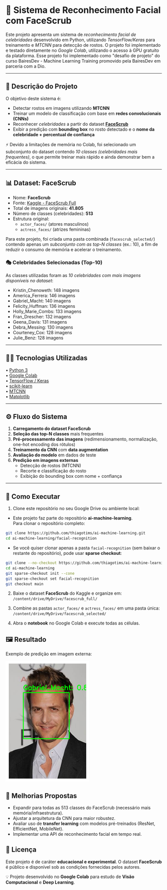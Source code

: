 # 🔎 Sistema de Reconhecimento Facial com FaceScrub

Este projeto apresenta um sistema de *reconhecimento facial de celebridades* desenvolvido em Python, utilizando *TensorFlow/Keras* para treinamento e *MTCNN* para detecção de rostos. O projeto foi implementado e testado diretamente no *Google Colab*, utilizando o acesso à GPU gratuito da plataforma. Esse projeto foi implementado como "desafio de projeto" do curso BairesDev - Machine Learning Training promovido pela BairesDev em parceria com a Dio.

---
## 📌 Descrição do Projeto

O objetivo deste sistema é:
- Detectar rostos em imagens utilizando **MTCNN**  
- Treinar um modelo de classificação com base em **redes convolucionais (CNNs)**  
- Reconhecer *celebridades* a partir do dataset [**FaceScrub**](https://www.kaggle.com/datasets/rajnishe/facescrub-full)  
- Exibir a predição com **bounding box** no rosto detectado e o **nome da celebridade + percentual de confiança**

⚡ Devido a limitações de memória no Colab, foi selecionado um subconjunto do dataset contendo *10 classes (celebridades mais frequentes)*, o que permite treinar mais rápido e ainda demonstrar bem a eficácia do sistema.

---
## 📊 Dataset: FaceScrub

- Nome: **FaceScrub**  
- Fonte: [Kaggle - FaceScrub Full](https://www.kaggle.com/datasets/rajnishe/facescrub-full)  
- Total de imagens originais: **41.805**  
- Número de classes (celebridades): **513**  
- Estrutura original:
  - `actor_faces/` (atores masculinos)  
  - `actress_faces/` (atrizes femininas)  

Para este projeto, foi criada uma pasta combinada (`facescrub_selected/`) contendo apenas um *subconjunto com as top-N classes* (ex.: 10), a fim de reduzir o consumo de memória e acelerar o treinamento.

### 🎭 Celebridades Selecionadas (Top-10)

As classes utilizadas foram as *10 celebridades com mais imagens disponíveis no dataset*:
 - Kristin_Chenoweth: 148 imagens
 - America_Ferrera: 146 imagens
 - Gabriel_Macht: 140 imagens
 - Felicity_Huffman: 136 imagens
 - Holly_Marie_Combs: 133 imagens
 - Fran_Drescher: 132 imagens
 - Geena_Davis: 131 imagens
 - Debra_Messing: 130 imagens
 - Courteney_Cox: 128 imagens
 - Julie_Benz: 128 imagens

---

## 🧑‍💻 Tecnologias Utilizadas

• [Python 3](https://www.python.org/)  
• [Google Colab](https://colab.research.google.com/)  
• [TensorFlow / Keras](https://www.tensorflow.org/)  
• [scikit-learn](https://scikit-learn.org/stable/)  
• [MTCNN](https://github.com/ipazc/mtcnn)  
• [Matplotlib](https://matplotlib.org/)  

---

## ⚙️ Fluxo do Sistema

1. **Carregamento do dataset FaceScrub**  
2. **Seleção das top-N classes** mais frequentes  
3. **Pré-processamento das imagens** (redimensionamento, normalização, one-hot encoding dos rótulos)  
4. **Treinamento da CNN** com **data augmentation**  
5. **Avaliação do modelo** em dados de teste  
6. **Predição em imagens externas**  
   - Detecção de rostos (MTCNN)  
   - Recorte e classificação do rosto  
   - Exibição do bounding box com nome + confiança  

---

## 🚀 Como Executar

1. Clone este repositório no seu Google Drive ou ambiente local:
 
- Este projeto faz parte do repositório **ai-machine-learning**.  
Para clonar o repositório completo:

```bash
git clone https://github.com/thiagotims/ai-machine-learning.git
cd ai-machine-learning/facial-recognition
````

- Se você quiser clonar apenas a pasta `facial-recognition` (sem baixar o restante do repositório), pode usar **sparse checkout**:

```bash
git clone --no-checkout https://github.com/thiagotims/ai-machine-learning.git
cd ai-machine-learning
git sparse-checkout init --cone
git sparse-checkout set facial-recognition
git checkout main
```

2. Baixe o dataset **FaceScrub** do Kaggle e organize em:
        `/content/drive/MyDrive/facescrub_full/`
    
3. Combine as pastas `actor_faces/` e `actress_faces/` em uma pasta única:
    `/content/drive/MyDrive/facescrub_selected/`
    
4. Abra o **notebook** no Google Colab e execute todas as células.

## 🖼️ Resultado

Exemplo de predição em imagem externa:

![Output](https://github.com/thiagotims/ai-machine-learning/blob/main/facial-recognition/predictions/predictions.png)

## 🔮 Melhorias Propostas
- Expandir para todas as 513 classes do FaceScrub (necessário mais memória/infraestrutura).
- Ajustar a arquitetura da CNN para maior robustez.
- Avaliar uso de **transfer learning** com modelos pré-treinados (ResNet, EfficientNet, MobileNet).
- Implementar uma API de reconhecimento facial em tempo real.

## 📜 Licença
Este projeto é de caráter **educacional e experimental**.   O dataset **FaceScrub** é público e disponível sob as condições fornecidas pelos autores.

💡 Projeto desenvolvido no **Google Colab** para estudo de **Visão Computacional** e **Deep Learning**.
